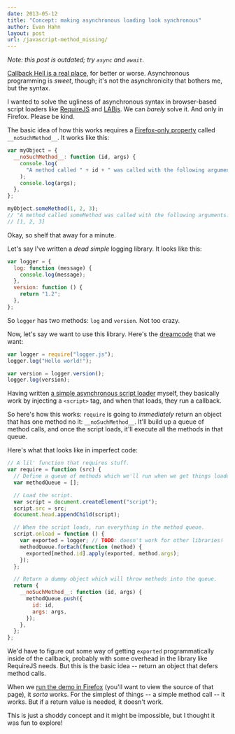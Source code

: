 ```yaml
---
date: 2013-05-12
title: "Concept: making asynchronous loading look synchronous"
author: Evan Hahn
layout: post
url: /javascript-method_missing/
---
```


_Note: this post is outdated; try `async` and `await`._

[Callback Hell is a real place](http://callbackhell.com/), for better or worse. Asynchronous programming is _sweet_, though; it's not the asynchronicity that bothers me, but the syntax.

I wanted to solve the ugliness of asynchronous syntax in browser-based script loaders like [RequireJS](http://requirejs.org/) and [LABjs](http://labjs.com/). We can _barely_ solve it. And only in Firefox. Please be kind.

The basic idea of how this works requires a [Firefox-only property](https://developer.mozilla.org/en-US/docs/JavaScript/Reference/Global_Objects/Object/noSuchMethod) called `__noSuchMethod__`. It works like this:

```javascript
var myObject = {
  __noSuchMethod__: function (id, args) {
    console.log(
      "A method called " + id + " was called with the following arguments:"
    );
    console.log(args);
  },
};

myObject.someMethod(1, 2, 3);
// "A method called someMethod was called with the following arguments:"
// [1, 2, 3]
```

Okay, so shelf that away for a minute.

Let's say I've written a _dead simple_ logging library. It looks like this:

```javascript
var logger = {
  log: function (message) {
    console.log(message);
  },
  version: function () {
    return "1.2";
  },
};
```

So `logger` has two methods: `log` and `version`. Not too crazy.

Now, let's say we want to use this library. Here's the [dreamcode](http://nobackend.org/dreamcode.html) that we want:

```javascript
var logger = require("logger.js");
logger.log("Hello world!");

var version = logger.version();
logger.log(version);
```

Having written [a simple asynchronous script loader](https://github.com/evanhahn/scriptinclude) myself, they basically work by injecting a `<script>` tag, and when that loads, they run a callback.

So here's how this works: `require` is going to _immediately_ return an object that has one method no it: `__noSuchMethod__`. It'll build up a queue of method calls, and once the script loads, it'll execute all the methods in that queue.

Here's what that looks like in imperfect code:

```javascript
// A lil' function that requires stuff.
var require = function (src) {
  // Define a queue of methods which we'll run when we get things loaded.
  var methodQueue = [];

  // Load the script.
  var script = document.createElement("script");
  script.src = src;
  document.head.appendChild(script);

  // When the script loads, run everything in the method queue.
  script.onload = function () {
    var exported = logger; // TODO: doesn't work for other libraries!
    methodQueue.forEach(function (method) {
      exported[method.id].apply(exported, method.args);
    });
  };

  // Return a dummy object which will throw methods into the queue.
  return {
    __noSuchMethod__: function (id, args) {
      methodQueue.push({
        id: id,
        args: args,
      });
    },
  };
};
```

We'd have to figure out some way of getting `exported` programmatically inside of the callback, probably with some overhead in the library like RequireJS needs. But this is the basic idea -- return an object that defers method calls.

When we [run the demo in Firefox](http://evanhahn.com/wp-content/uploads/2013/05/async/index.html) (you'll want to view the source of that page), it _sorta_ works. For the simplest of things -- a simple method call -- it works. But if a return value is needed, it doesn't work.

This is just a shoddy concept and it might be impossible, but I thought it was fun to explore!
